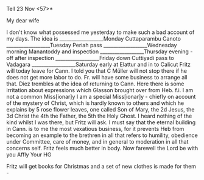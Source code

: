  Tell 23 Nov <57>*

My dear wife

I don't know what possessed me yesterday to make such a bad account of my days. The idea is
__________________Monday Cuttaparambu Canoto
__________________Tuesday Periah pass
__________________Wednesday morning Manantoddy and inspection __________________Thursday evening - off after inspection
__________________Friday down Cuttiyadi pass to Vadagara
__________________Saturday early at Elattur and in to Calicut 
Fritz will today leave for Cann. I told you that C Müller will not stop there if he does not get more labor to do. Fr. will have some business to arrange all that. Diez trembles at the idea of returning to Cann. Here there is some irritation about expressions which Glasson brought over from Heb. f.i. I am not a common Miss[ionar]y I am a special Miss[ionar]y - chiefly on account of the mystery of Christ, which is hardly known to others and which he explains by 5 rose flower leaves, one called Son of Mary, the 2d Jesus, the 3d Christ the 4th the Father, the 5th the Holy Ghost. I heard nothing of the kind whilst I was there, but Fritz will ask. I must say that the eternal building in Cann. is to me the most vexatious business, for it prevents Heb from becoming an example to the brethren in all that refers to humility, obedience under Committee, care of money, and in general to moderation in all that concerns self. Fritz feels much better in body. Now farewell the Lord be with you
 Affly Your HG

Fritz will get books for Christmas and a set of new clothes is made for them -

